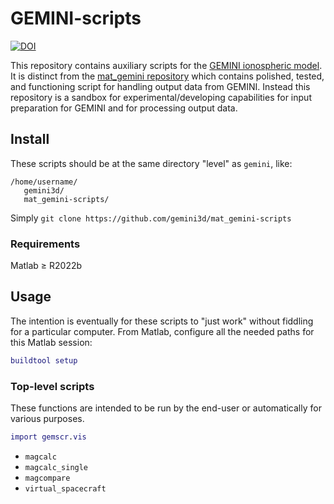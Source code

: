 # GEMINI-scripts

[![DOI](https://zenodo.org/badge/154507405.svg)](https://zenodo.org/badge/latestdoi/154507405)

This repository contains auxiliary scripts for the [GEMINI ionospheric model](https://github.com/gemini3d/gemini-scripts).  It is distinct from the [mat_gemini repository](https://github.com/gemini3d/mat_gemini) which contains polished, tested, and functioning script for handling output data from GEMINI.  Instead this repository is a sandbox for experimental/developing capabilities for input preparation for GEMINI and for processing output data.

## Install

These scripts should be at the same directory "level" as `gemini`, like:

```
/home/username/
   gemini3d/
   mat_gemini-scripts/
```

Simply `git clone https://github.com/gemini3d/mat_gemini-scripts`

### Requirements

Matlab &ge; R2022b

## Usage

The intention is eventually for these scripts to "just work" without fiddling for a particular computer.
From Matlab, configure all the needed paths for this Matlab session:

```matlab
buildtool setup
```

### Top-level scripts

These functions are intended to be run by the end-user or automatically for various purposes.

```matlab
import gemscr.vis
```

* `magcalc`
* `magcalc_single`
* `magcompare`
* `virtual_spacecraft`
